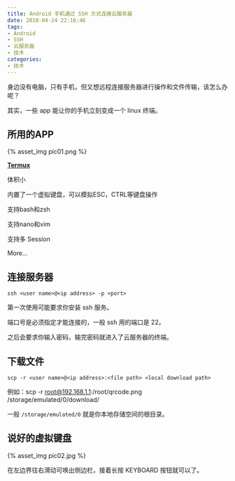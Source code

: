 ```yaml
---
title: Android 手机通过 SSH 方式连接云服务器
date: 2018-04-24 22:16:46
tags: 
- Android
- SSH
- 云服务器
- 技术
categories: 
- 技术
---
```


身边没有电脑，只有手机，但又想远程连接服务器进行操作和文件传输，该怎么办呢？

其实，一些 app 能让你的手机立刻变成一个 linux 终端。

## <i class="fa fa-mobile  fa-lg"></i> 所用的APP

 {% asset_img pic01.png %}

[**Termux**](https://www.coolapk.com/apk/com.termux)

<i class="fa fa-check-square-o fa-lg"></i> 体积小

<i class="fa fa-check-square-o fa-lg"></i> 内置了一个虚拟键盘，可以模拟ESC，CTRL等键盘操作

<i class="fa fa-check-square-o fa-lg"></i> 支持bash和zsh

<i class="fa fa-check-square-o fa-lg"></i> 支持nano和vim

<i class="fa fa-check-square-o fa-lg"></i> 支持多 Session

<i class="fa fa-check-square-o fa-lg"></i> More...



## <i class="fa fa-server  fa-lg"></i> 连接服务器

```
ssh <user name>@<ip address> -p <port>
```

第一次使用可能要求你安装 ssh 服务。

端口号是必须指定才能连接的，一般 ssh 用的端口是 22。

之后会要求你输入密码，输完密码就进入了云服务器的终端。

## <i class="fa fa-download  fa-lg"></i> 下载文件

```
scp -r <user name>@<ip address>:<file path> <local download path>
```

例如：scp -r root@192.168.1.1:/root/qrcode.png /storage/emulated/0/download/

一般 `/storage/emulated/0` 就是你本地存储空间的根目录。

## <i class="fa fa-question fa-lg"></i> 说好的虚拟键盘

 {% asset_img pic02.jpg %}

在左边界往右滑动可唤出侧边栏，接着长按 KEYBOARD 按钮就可以了。